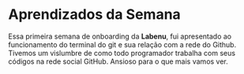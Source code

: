 # Aprendizados da Semana

Essa primeira semana de onboarding da **Labenu**, fui apresentado ao funcionamento do terminal do git e sua relação com a rede do Github. Tivemos um vislumbre de como todo programador trabalha com seus códigos na rede social GitHub. Ansioso para o que mais vamos ver.

